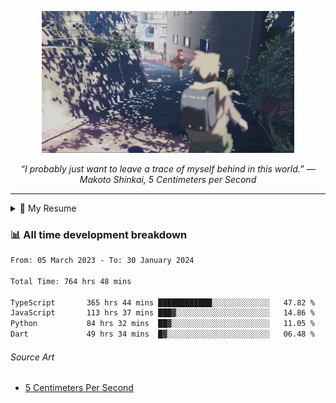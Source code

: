 <p align="center"><img src="asset/header.jpg" width="80%"/></p>
<p align="center"><i>“I probably just want to leave a trace of myself behind in this world.” ― Makoto Shinkai, 5 Centimeters per Second</i></p>

---

<details>
  <summary>📃 My Resume</summary>

### Education

- 📖 **Computer Science**\
📆 10/2021 - present\
📍 **Thang Long University** - Hoang Mai, Hanoi, Vietnam

### Experience

<img align="right" src="https://img.shields.io/badge/Figma-F24E1E?style=flat&logo=figma&logoColor=white"/>
<img align="right" src="https://img.shields.io/badge/node.js-6DA55F?style=flat&logo=node.js&logoColor=white"/>
<img align="right" src="https://img.shields.io/badge/Next.js-black?style=flat&logo=next.js&logoColor=white"/>
<img align="right" src="https://img.shields.io/badge/TypeScript-007ACC?style=flat&logo=typescript&logoColor=white"/>


- 👨‍💻 **Frontend Web Intern**\
📆 07/2023 - present\
📍 **MQ ICT Solutions** - Hoang Mai, Hanoi, Vietnam
</details>

### 📊 All time development breakdown

<!--START_SECTION:waka-->

```txt
From: 05 March 2023 - To: 30 January 2024

Total Time: 764 hrs 48 mins

TypeScript       365 hrs 44 mins ████████████░░░░░░░░░░░░░   47.82 %
JavaScript       113 hrs 37 mins ███▓░░░░░░░░░░░░░░░░░░░░░   14.86 %
Python           84 hrs 32 mins  ██▓░░░░░░░░░░░░░░░░░░░░░░   11.05 %
Dart             49 hrs 34 mins  █▓░░░░░░░░░░░░░░░░░░░░░░░   06.48 %
```

<!--END_SECTION:waka-->

###### Source Art

-  [5 Centimeters Per Second](https://wallhaven.cc/w/nrowq1)

